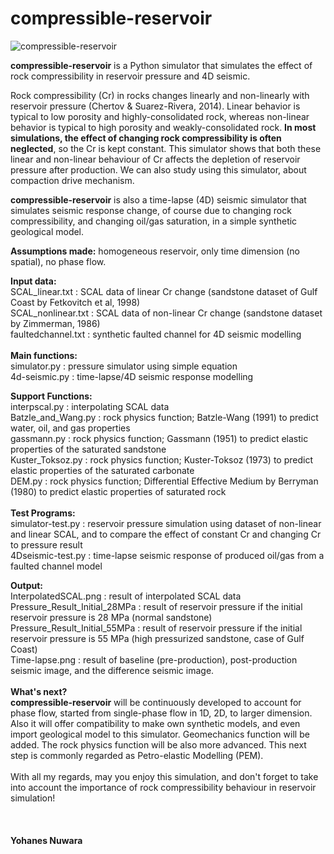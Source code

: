 # compressible-reservoir

![compressible-reservoir](https://user-images.githubusercontent.com/51282928/69024649-4a37d800-09f6-11ea-8c39-881ff34d6cb7.png)

**compressible-reservoir** is a Python simulator that simulates the effect of rock compressibility in reservoir pressure and 4D seismic. 

Rock compressibility (Cr) in rocks changes linearly and non-linearly with reservoir pressure (Chertov & Suarez-Rivera, 2014). Linear behavior is typical to low porosity and highly-consolidated rock, whereas non-linear behavior is typical to high porosity and weakly-consolidated rock. **In most simulations, the effect of changing rock compressibility is often neglected**, so the Cr is kept constant. This simulator shows that both these linear and non-linear behaviour of Cr affects the depletion of reservoir pressure after production. We can also study using this simulator, about compaction drive mechanism.

**compressible-reservoir** is also a time-lapse (4D) seismic simulator that simulates seismic response change, of course due to changing rock compressibility, and changing oil/gas saturation, in a simple synthetic geological model. 

**Assumptions made:** homogeneous reservoir, only time dimension (no spatial), no phase flow.  

**Input data:** </br>
SCAL_linear.txt     : SCAL data of linear Cr change (sandstone dataset of Gulf Coast by Fetkovitch et al, 1998) <br/>
SCAL_nonlinear.txt  : SCAL data of non-linear Cr change (sandstone dataset by Zimmerman, 1986) </br>
faultedchannel.txt  : synthetic faulted channel for 4D seismic modelling </br>
</br>
**Main functions:** </br>
simulator.py        : pressure simulator using simple equation </br>
4d-seismic.py       : time-lapse/4D seismic response modelling </br>

**Support Functions:** </br>
interpscal.py       : interpolating SCAL data </br>
Batzle_and_Wang.py  : rock physics function; Batzle-Wang (1991) to predict water, oil, and gas properties </br>
gassmann.py         : rock physics function; Gassmann (1951) to predict elastic properties of the saturated sandstone </br>
Kuster_Toksoz.py    : rock physics function; Kuster-Toksoz (1973) to predict elastic properties of the saturated carbonate </br>
DEM.py              : rock physics function; Differential Effective Medium by Berryman (1980) to predict elastic properties of saturated rock </br>
</br>
**Test Programs:** </br>
simulator-test.py   : reservoir pressure simulation using dataset of non-linear and linear SCAL, and to compare the effect of constant Cr and changing Cr to pressure result </br>
4Dseismic-test.py   : time-lapse seismic response of produced oil/gas from a faulted channel model </br>

**Output:** </br>
InterpolatedSCAL.png          : result of interpolated SCAL data </br>
Pressure_Result_Initial_28MPa : result of reservoir pressure if the initial reservoir pressure is 28 MPa (normal sandstone) </br>
Pressure_Result_Initial_55MPa : result of reservoir pressure if the initial reservoir pressure is 55 MPa (high pressurized sandstone, case of Gulf Coast) </br>
Time-lapse.png                : result of baseline (pre-production), post-production seismic image, and the difference seismic image. </br>
</br>
**What's next?** </br>
**compressible-reservoir** will be continuously developed to account for phase flow, started from single-phase flow in 1D, 2D, to larger dimension. Also it will offer compatibility to make own synthetic models, and even import geological model to this simulator. Geomechanics function will be added. The rock physics function will be also more advanced. This next step is commonly regarded as Petro-elastic Modelling (PEM). </br>
</br>
With all my regards, may you enjoy this simulation, and don't forget to take into account the importance of rock compressibility behaviour in reservoir simulation! </br>
</br>
</br>
</br>
**Yohanes Nuwara**
